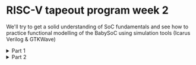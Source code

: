 # RISC-V tapeout program week 2
We'll try to get a solid understanding of SoC fundamentals and see how to practice functional modelling of the BabySoC using simulation tools (Icarus Verilog &amp; GTKWave)

<details>
	<summary> Part 1 </summary>

##  Throery

# 🚀 VSDBabySoC

This project brings together a complete **System on Chip (SoC)** built around the **RVMYTH** RISC-V processor. it's kind of a miniature computer on a single chip, which'll help to learn and experiment with digital-analog interfacing. 🎓


Cool what's the goal? Create a platform where we can test open-source IP cores simultaneously while learning how digital systems communicate with the analog world—like TVs 📺, speakers 🔊, and mobile devices 📱.


## 🔍 So What Exactly is a System on Chip?

Instead of having separate components scattered across a circuit board, everything gets packed into one tiny chip. That's an SoC!

### 🧩 What's Inside an SoC?

1. **Processor (CPU)** 🖥️
   - Executes instructions and crunches numbers
   - Runs your programs and handles logic

2. **Memory** 💾
   - **RAM**: Temporary storage for active tasks
   - **ROM/Flash**: Permanent storage that survives power-offs

3. **Input/Output Interfaces** 🔌
   - Connects to cameras, USB devices, displays, and sensors
   - Acts as the gateway between your chip and the outside world

4. **Graphics Engine (GPU)** 🎮
   - Renders visuals and animations
   - Powers everything from video playback to gaming

5. **Signal Processors (DSP)** 🎵
   - Handles audio and video processing
   - Cleans up noise, enhances quality, and manages multimedia

6. **Power Management** 🔋
   - Keeps energy consumption in check
   - Critical for battery-powered gadgets

7. **Wireless & Security** 📡
   - Wi-Fi, Bluetooth, encryption modules
   - Varies based on the chip's purpose

![0_uZg3P3cqRcKa7xQb](https://github.com/user-attachments/assets/2cd70c9d-517d-4e24-a1a9-fb83f66dcddc)


### ✨ Why SoCs Rule

- **Compact Design**: Everything fits in your pocket 📏
- **Power Sippers**: Use less energy, last longer 🔋
- **Lightning Fast**: Short distances = speedy data transfer ⚡
- **Cost-Effective**: One chip beats buying many parts 💰
- **Rock Solid**: Fewer components = fewer things that can break 🛡️

### 🌍 SoCs are everywhere! 

- Smartphones & tablets (Apple A-series, Snapdragon, Exynos)
- Smartwatches and fitness trackers
- Smart home devices and IoT sensors
- Gaming consoles (like Nintendo Switch with NVIDIA Tegra)
- Modern cars, TVs, and home appliances

<img width="665" height="512" alt="Screenshot 2025-10-04 at 5 26 05 PM" src="https://github.com/user-attachments/assets/6ae0e895-2c38-49a4-85dd-16b4943f3ec1" />


### 🚧 But comes with it's own challenges

- **Cost** : Goes upto milions of dollars
- **Complex Design**: Fitting everything together requires serious engineering chops (Just think of it, TSMC just the only company who pioneers this complex process)
- **Heat Management**: Cramped components can get toasty 🔥 (for ex: the Iphone heats up a lot while charging or while playing games)
- **Limited Flexibility**: Once fabricated, changes are tough to make
- And many more
<img width="661" height="499" alt="Screenshot 2025-10-04 at 5 36 34 PM" src="https://github.com/user-attachments/assets/1b973bba-1601-4a52-ad3d-21c900b33386" />


## 🎨 Types of SoCs

### 🔧 Microcontroller-Based SoC
Perfect for simple control tasks with minimal power draw. You'll find these in:
- Home appliances (smart thermostats, washing machines)
- Automotive systems (engine control units)
- IoT sensors and wearables

### 💪 Microprocessor-Based SoC
Built for heavy lifting—running operating systems and complex apps:
- Smartphones and tablets
- Portable gaming devices
- Media players

### 🎯 Application-Specific SoC
Custom-built for specialized, high-performance jobs:
- Graphics cards and AI accelerators
- Network routers and switches
- Industrial automation systems
- Financial trading terminals

## SoC design flow
<img width="661" height="515" alt="Screenshot 2025-10-04 at 5 26 28 PM" src="https://github.com/user-attachments/assets/e7614fab-992d-4f9e-8926-f1f76bc8a18d" />




## 🔬 Where does VSDBabySoC come into picture?

VSDBabySoC is a compact RISC-V-based SoC designed for education and experimentation. Built on **Sky130 technology**, it's perfect for learning how digital and analog worlds connect

### 🎭 The Three Main Characters

#### 1️⃣ **RVMYTH - The Brain** 🧠
A customizable RISC-V CPU that handles all the processing. It's open-source, which means you can peek under the hood and modify it. RVMYTH uses its `r17` register to cycle through data values that get sent to the DAC

#### 2️⃣ **PLL - The Heartbeat** 
Generates a stable, synchronized clock signal that keeps everything in perfect timing. Without it, your processor and DAC would be go in chaos!

**Why We Need PLLs:**
- **Clock Distribution**: Long wires cause delays; PLLs compensate for this
- **Jitter Reduction**: Eliminates timing variations in signals
- **Multiple Frequencies**: Different chip sections often need different clock speeds
- **Crystal Accuracy**: Real-world oscillators drift due to temperature, aging, and manufacturing tolerances (measured in parts per million)

**PLL Components:**
- **Phase Detector**: Compares input and output signals, detects phase differences
- **Loop Filter**: Smooths out the error signal
- **Voltage-Controlled Oscillator (VCO)**: Adjusts frequency based on the control voltage

![1600447087142](https://github.com/user-attachments/assets/fb39cdd5-73f3-4d02-b89d-1da30f47455f)


#### 3️⃣ **DAC - The Translator** 🔄
Converts digital values (ones and zeros) into smooth analog signals that real-world devices understand

**VSDBabySoC uses a 10-bit DAC**, meaning it can represent 1,024 different voltage levels (2^10)

**Common DAC Architectures:**
- **Weighted Resistor DAC**: Uses resistors of different values to create the analog output
- **R-2R Ladder DAC**: Uses a repeating pattern of resistors (R and 2R values) for simpler, more scalable designs

---

## ⚙️ How VSDBabySoC Works

Here's the flow from power-on to analog output:

1. **🔌 Power Up & Clock Generation**
   - BabySoC receives an input signal
   - The PLL kicks in and generates a stable clock
   - All components synchronize to this clock signal

2. **🧮 Data Processing**
   - RVMYTH executes instructions
   - Values cycle through the `r17` register
   - Data gets prepared for analog conversion

3. **📡 Analog Signal Output**
   - The DAC receives digital values from RVMYTH
   - Converts them into analog signals
   - Output can drive speakers, displays, or other analog devices
   - Results are saved to a file called `OUT`

---



</details>

<details>
<summary>Part 2</summary>


## Labs


# 🚀 VSDBabySoC - Functional Modeling and Simulation

This is a hands-on lab demonstrating functional modeling of a compact RISC-V-based System-on-Chip (SoC) that integrates a processor core, Phase-Locked Loop (PLL), and Digital-to-Analog Converter (DAC). The goal is to verify reset operations, clocking, and dataflow through simulations 🔬

***

## 📋 Project Overview

**Key Components:**

- 🔹 **RVMYTH (RISC-V Core)**: A 5-stage pipelined processor written in TL-Verilog (`rvmyth.tlv`), which executes instructions and outputs data via register r17
- 🔹 **AVSDPLL**: PLL module (`avsdpll.v`) that generates a stable clock (CLK) from reference inputs (REF, VCO_IN)
- 🔹 **AVSDDAC**: 10-bit DAC (`avsddac.v`) that converts digital data from the RISC-V core (via `RV_TO_DAC[9:0]` bus) to analog output (OUT)

The SoC flow: Reset initializes everything ➡️ PLL locks and clocks the core ➡️ Core executes code and sends data to DAC ➡️ DAC produces analog signals. Both pre-synthesis (RTL) and post-synthesis (gate-level) simulations confirm functional correctness ✅

### 🛠️ Tools Used

- 🔧 **Icarus Verilog (iverilog)**: Compiles/simulates Verilog
- 👁️ **GTKWave**: Views/analyzes VCD waveforms
- ⚙️ **SandPiper-SaaS**: TL-Verilog → Verilog conversion
- 🏗️ **Yosys**: RTL synthesis to gates 



***

## ⚙️ Setup & Workflow 


### 🛠️ Tool Installation

1. **Icarus Verilog \& GTKWave**: `brew install icarus-verilog gtkwave` (for compilation and waveform viewing)
2. **SandPiper-SaaS**: `npm install -g sandpiper-saas` (compiles TL-Verilog to Verilog)
3. **Yosys**:
```
 git clone https://github.com/YosysHQ/yosys.git
 brew install cmake gcc gawk tcl-tk libtool bison flex make
 brew install graphviz
 cd yosys
 git submodule update --init
 make
```
5. Verified: `iverilog -V`, `gtkwave --version`, `yosys -V`

### 📁 Project Setup

- Cloned base structure from reference repos (https://github.com/manili/VSDBabySoC.git)
- Organized files: `src/module/` (Verilog/TL-Verilog files), `src/include/` (headers like `sandpiper.vh`), `src/lib/` (Sky130 liberty files), `src/gls_model/` (gate primitives), `src/script/` (Yosys script `yosys.ys`)
- Created `output/` for results



### 🔧 Makefile Explanation

The `Makefile` automates the entire flow: TL-Verilog compilation, pre/post-synthesis simulations, and synthesis. It uses variables for paths (e.g., `SRC_PATH = src`, `OUTPUT_PATH = output`) and phony targets for clean builds

**Full Makefile Code** 

```makefile

SRC_PATH = src
LIB_PATH = $(SRC_PATH)/lib
GDS_PATH = $(SRC_PATH)/gds
LEF_PATH = $(SRC_PATH)/lef
SDC_PATH = $(SRC_PATH)/sdc
MODULE_PATH = $(SRC_PATH)/module
INCLUDE_PATH = $(SRC_PATH)/include
LAYOUT_CONF_PATH = $(SRC_PATH)/layout_conf
OUTPUT_PATH = output


STA_PATH = $(OUTPUT_PATH)/sta
SYNTH_PATH = $(OUTPUT_PATH)/synth
COMPILED_TLV_PATH = $(OUTPUT_PATH)/compiled_tlv
PRE_SYNTH_SIM_PATH = $(OUTPUT_PATH)/pre_synth_sim
POST_SYNTH_SIM_PATH = $(OUTPUT_PATH)/post_synth_sim

.PHONY: all sim clean pre_synth_sim post_synth_sim synth

all: sim

sim: pre_synth_sim post_synth_sim

clean:
	rm -rf $(OUTPUT_PATH)

# TL-Verilog compilation & Pre-synthesis simulation
pre_synth_sim: $(COMPILED_TLV_PATH)
	if [ ! -f "$(PRE_SYNTH_SIM_PATH)/pre_synth_sim.vcd" ]; then \
		mkdir -p $(PRE_SYNTH_SIM_PATH); \
		iverilog -o $(PRE_SYNTH_SIM_PATH)/pre_synth_sim.out -DPRE_SYNTH_SIM \
			$(MODULE_PATH)/testbench.v \
			-I $(INCLUDE_PATH) -I $(MODULE_PATH) -I $(COMPILED_TLV_PATH); \
		cd $(PRE_SYNTH_SIM_PATH); ./pre_synth_sim.out; \
	fi

$(COMPILED_TLV_PATH):
	mkdir -p $(COMPILED_TLV_PATH)
	sandpiper-saas -i $(MODULE_PATH)/rvmyth.tlv -o rvmyth.v \
		--bestsv --noline -p verilog --outdir $(COMPILED_TLV_PATH)

# Synthesis with local Yosys
synth: $(COMPILED_TLV_PATH)
	if [ ! -f "$(SYNTH_PATH)/vsdbabysoc.synth.v" ]; then \
		mkdir -p $(SYNTH_PATH); \
		cd $(SRC_PATH); yosys -s script/yosys.ys | tee ../$(SYNTH_PATH)/synth.log; \
	fi

# Post-synthesis simulation
post_synth_sim: synth
	if [ ! -f "$(POST_SYNTH_SIM_PATH)/post_synth_sim.vcd" ]; then \
		mkdir -p $(POST_SYNTH_SIM_PATH); \
		iverilog -o $(POST_SYNTH_SIM_PATH)/post_synth_sim.out -DPOST_SYNTH_SIM -DFUNCTIONAL -DUNIT_DELAY=#1 \
			-I $(INCLUDE_PATH) -I $(MODULE_PATH) -I $(SRC_PATH)/gls_model -I $(SYNTH_PATH) \
			$(MODULE_PATH)/testbench.v; \
		cd $(POST_SYNTH_SIM_PATH); ./post_synth_sim.out; \
	fi
	
```

**How It Works:**

- **Pre-synth (`make pre_synth_sim`)**: Compiles `rvmyth.tlv` to `rvmyth.v`, runs RTL sim with `-DPRE_SYNTH_SIM` (testbench includes RTL modules), dumps VCD
- **Synthesis (`make synth`)**: Yosys reads Verilog/liberty files, synthesizes to gate netlist (`vsdbabysoc.synth.v`), logs stats (e.g., gate count)
- **Post-synth (`make post_synth_sim`)**: Compiles netlist with `-DPOST_SYNTH_SIM` (testbench includes gates/primitives), adds unit delays for timing

***

## 📝 Lab Steps Followed

### 1️⃣ Clone the BabySoC Project Repo

```bash
https://github.com/manili/VSDBabySoC.git
cd VSDBabySoC
```


### 2️⃣ Compile the BabySoC Verilog Modules using iverilog

- TL-Verilog first: `sandpiper-saas` handles `rvmyth.tlv`
- Then: `make pre_synth_sim` compiles everything (testbench + modules) into executable


### 3️⃣ Simulate and Generate .vcd Waveform Files

- Pre-synth: creates `output/pre_synth_sim/pre_synth_sim.vcd`
- Post-synth: `make post_synth_sim` synthesizes first, then gate-level sim → `output/post_synth_sim/post_synth_sim.vcd`


### 4️⃣ Open .vcd Files in GTKWave and Analyze

```bash
cd output/pre_synth_sim && gtkwave pre_synth_sim.vcd
```

<img width="1142" height="726" alt="Screenshot 2025-10-01 at 1 02 42 PM" src="https://github.com/user-attachments/assets/13f094c9-843d-40bd-8bb4-617549836d3a" />

*** 

```
cd output/post_synth_sim && gtkwave post_synth_sim.vcd
```
<img width="1142" height="761" alt="Screenshot 2025-10-01 at 3 33 41 PM" src="https://github.com/user-attachments/assets/9aee0f38-3b7b-4511-9bd2-264ebfe6b250" />



- **Reset**: Check initialization (all zeros during assert)
- **Clocking**: Verify PLL CLK stability 
- **Dataflow**: Trace RISC-V r17 → RV_TO_DAC → DAC OUT (incrementing values)


### 5️⃣  Observations 


***

## 📊 Simulation Results \& Analysis

### 🔄 Reset Operation (Pre-Synthesis)

Reset (high) zeros registers (r17=0, OUT=0V). Deassert starts PLL and core fetch. Verifies clean initialization—no hanging states

### 🕒 Clocking (Pre-Synthesis)

PLL enables after ENb_VCO/REF, locks to ~10MHz CLK. Stable edges drive core/DAC sync. No jitter confirms PLL reliability

### 📈 Dataflow Between Modules (Pre-Synthesis)

Core executes (addi increments r17), sends via RV_TO_DAC[9:0] to DAC D input. OUT scales analog. Proves end-to-end functionality. (Trace: r17 → bus → OUT)

### ⚡ Post-Synthesis Comparison

Gate-level (Sky130 cells) matches RTL: Same sequences, No logic changes—synthesis success 

<img width="1043" height="736" alt="Screenshot 2025-10-04 at 5 45 30 PM" src="https://github.com/user-attachments/assets/b224a30e-8038-45fd-baeb-e30783cb2296" />




## 📂 File Structure

```
VSDBabySoC/
├── Makefile                 # 🚀 Build automation (pre/post-synth sims)
├── README.md                # 📖 This guide
├── src/                     # Source code
│   ├── module/              # vsdbabysoc.v, rvmyth.tlv, avsdpll.v, avsddac.v, testbench.v
│   ├── include/             # .vh headers (sandpiper.vh)
│   ├── lib/                 # .lib files (Sky130 std cells)
│   ├── gls_model/           # primitives.v, sky130_fd_sc_hd.v
│   └── script/              # yosys.ys (synthesis script)
├── output/                  # 🛠️ Results (gitignored large files)
│   ├── compiled_tlv/        # rvmyth.v (from TL-Verilog)
│   ├── pre_synth_sim/       # RTL VCD/logs
│   ├── post_synth_sim/      # Gate-level VCD/logs
│   └── synth/               # vsdbabysoc.synth.v + log

```

Disclaimer: Content has been refined with help of generative AI for effiecincy n clean look. Claude 4.5 has been used in code debugging

